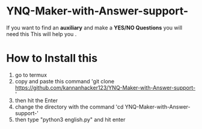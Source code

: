# YNQ-Maker-with-Answer-support-
If you want to find an **auxiliary** and make a **YES/NO Questions** you will need this This will help you .
# How to Install  this 

1) go to termux
2) copy and paste this command 
'git clone https://github.com/kannanhacker123/YNQ-Maker-with-Answer-support- '
3) then hit the Enter 
4) change the directory with the command 
'cd YNQ-Maker-with-Answer-support-'
5) then type  "python3 english.py" and hit enter
